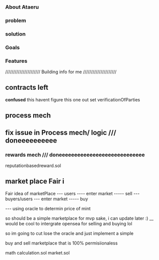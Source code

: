### About Ataeru 

### problem

### solution

### Goals

### Features

//////////////////////
Building info for me
/////////////////////
## contracts left


**confused** this havent figure  this one out set
verificationOfParties


## process mech 

## fix issue in Process mech/ logic /// doneeeeeeeeee

### rewards mech /// doneeeeeeeeeeeeeeeeeeeeeeeeeeee
reputationbasedreward.sol

## market place Fair i

Fair idea of marketPlace
--- users ---- enter market ----- sell 
--- buyers/users ---  enter market ----- buy

--- using oracle to determin price of mint 

so should be a simple marketplace for mvp sake, i can update later :) __ would be cool to intergrate opensea for selling and buying lol 

so im going to cut lose the oracle and just implement a simple 

buy and sell marketplace that is 100% permisiionaless

math calculation.sol
market.sol


